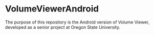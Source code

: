 # VolumeViewerAndroid
The purpose of this repository is the Android version of Volume Viewer, developed as a senior project at Oregon State University. 
